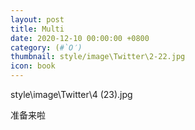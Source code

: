 ```yaml
---
layout: post
title: Multi
date: 2020-12-10 00:00:00 +0800
category: (#`O′)
thumbnail: style/image\Twitter\2-22.jpg
icon: book
---
```



style\image\Twitter\4 (23).jpg

准备来啦











